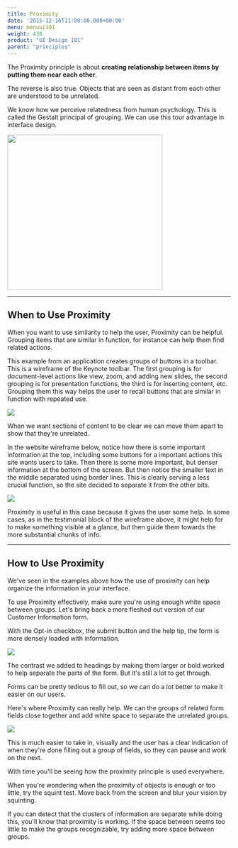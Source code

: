 ```yaml
---
title: Proximity
date: '2015-12-16T11:00:00.000+00:00'
menu: menuui101
weight: 430
product: "UI Design 101"
parent: "principles"
---
```


The Proximity principle is about **creating relationship between items by putting them near each other**.

The reverse is also true. Objects that are seen as distant from each other are understood to be unrelated.

We know how we perceive relatedness from human psychology. This is called the Gestalt principal of grouping. We can use this tour advantage in interface design.

<img src="//media.balsamiq.com/img/support/ui101/principles/Proximity-Illustration.gif" width="350px;">

---

## When to Use Proximity

When you want to use similarity to help the user, Proximity can be helpful. Grouping items that are similar in function, for instance can help them find related actions.

This example from an application creates groups of buttons in a toolbar. This is a wireframe of the Keynote toolbar. The first grouping is for document-level actions like view, zoom, and adding new slides, the second grouping is for presentation functions, the third is for inserting content, etc. Grouping them this way helps the user to recall buttons that are similar in function with repeated use.

![](//media.balsamiq.com/img/support/ui101/principles/Proximity-1.png?)

When we want sections of content to be clear we can move them apart to show that they're unrelated.

In the website wireframe below, notice how there is some important information at the top, including some buttons for a important actions this site wants users to take. Then there is some more important, but denser information at the bottom of the screen. But then notice the smaller text in the middle separated using border lines. This is clearly serving a less crucial function, so the site decided to separate it from the other bits.

![](//media.balsamiq.com/img/support/ui101/principles/Proximity-2.png)

Proximity is useful in this case because it gives the user some help. In some cases, as in the testimonial block of the wireframe above, it might help for to make something visible at a glance, but then guide them towards the more substantial chunks of info.

---

## How to Use Proximity

We've seen in the examples above how the use of proximity can help organize the information in your interface.

To use Proximity effectively, make sure you're using enough white space between groups. Let's bring back a more fleshed out version of our Customer Information form.

With the Opt-in checkbox, the submit button and the help tip, the form is more densely loaded with information.

![](//media.balsamiq.com/img/support/ui101/principles/Proximity-HowTo-1.png)

The contrast we added to headings by making them larger or bold worked to help separate the parts of the form. But it's still a lot to get through.

Forms can be pretty tedious to fill out, so we can do a lot better to make it easier on our users.

Here's where Proximity can really help. We can the groups of related form fields close together and add white space to separate the unrelated groups.

![](//media.balsamiq.com/img/support/ui101/principles/Proximity-HowTo-2.png)

This is much easier to take in, visually and the user has a clear indication of when they're done filling out a group of fields, so they can pause and work on the next.

With time you'll be seeing how the proximity principle is used everywhere.

When you're wondering when the proximity of objects is enough or too little, try the squint test. Move back from the screen and blur your vision by squinting.

If you can detect that the clusters of information are separate while doing this, you'll know that proximity is working. If the space between seems too little to make the groups recognizable, try adding more space between groups.


